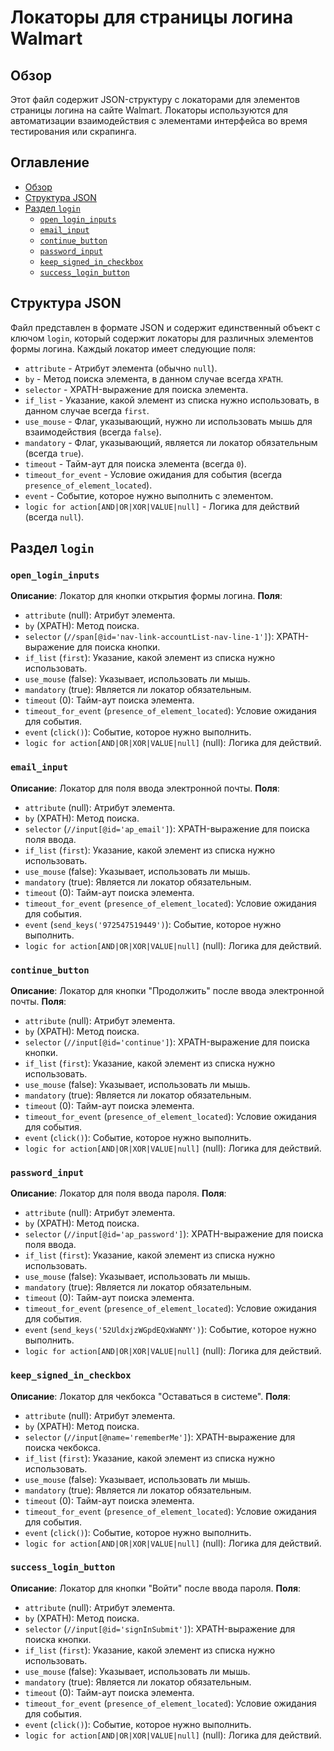 # Локаторы для страницы логина Walmart

## Обзор

Этот файл содержит JSON-структуру с локаторами для элементов страницы логина на сайте Walmart. Локаторы используются для автоматизации взаимодействия с элементами интерфейса во время тестирования или скрапинга.

## Оглавление
- [Обзор](#обзор)
- [Структура JSON](#структура-json)
- [Раздел `login`](#раздел-login)
    - [`open_login_inputs`](#open_login_inputs)
    - [`email_input`](#email_input)
    - [`continue_button`](#continue_button)
    - [`password_input`](#password_input)
    - [`keep_signed_in_checkbox`](#keep_signed_in_checkbox)
    - [`success_login_button`](#success_login_button)

## Структура JSON

Файл представлен в формате JSON и содержит единственный объект с ключом `login`, который содержит локаторы для различных элементов формы логина. Каждый локатор имеет следующие поля:

- `attribute` - Атрибут элемента (обычно `null`).
- `by` - Метод поиска элемента, в данном случае всегда `XPATH`.
- `selector` - XPATH-выражение для поиска элемента.
- `if_list` - Указание, какой элемент из списка нужно использовать, в данном случае всегда `first`.
- `use_mouse` - Флаг, указывающий, нужно ли использовать мышь для взаимодействия (всегда `false`).
- `mandatory` - Флаг, указывающий, является ли локатор обязательным (всегда `true`).
- `timeout` - Тайм-аут для поиска элемента (всегда `0`).
- `timeout_for_event` - Условие ожидания для события (всегда `presence_of_element_located`).
- `event` - Событие, которое нужно выполнить с элементом.
- `logic for action[AND|OR|XOR|VALUE|null]` - Логика для действий (всегда `null`).

## Раздел `login`

### `open_login_inputs`

**Описание**: Локатор для кнопки открытия формы логина.
**Поля**:
- `attribute` (null): Атрибут элемента.
- `by` (XPATH): Метод поиска.
- `selector` (`//span[@id='nav-link-accountList-nav-line-1']`): XPATH-выражение для поиска кнопки.
- `if_list` (`first`): Указание, какой элемент из списка нужно использовать.
- `use_mouse` (false): Указывает, использовать ли мышь.
- `mandatory` (true): Является ли локатор обязательным.
- `timeout` (0): Тайм-аут поиска элемента.
- `timeout_for_event` (`presence_of_element_located`): Условие ожидания для события.
- `event` (`click()`): Событие, которое нужно выполнить.
- `logic for action[AND|OR|XOR|VALUE|null]` (null): Логика для действий.

### `email_input`

**Описание**: Локатор для поля ввода электронной почты.
**Поля**:
- `attribute` (null): Атрибут элемента.
- `by` (XPATH): Метод поиска.
- `selector` (`//input[@id='ap_email']`): XPATH-выражение для поиска поля ввода.
- `if_list` (`first`): Указание, какой элемент из списка нужно использовать.
- `use_mouse` (false): Указывает, использовать ли мышь.
- `mandatory` (true): Является ли локатор обязательным.
- `timeout` (0): Тайм-аут поиска элемента.
- `timeout_for_event` (`presence_of_element_located`): Условие ожидания для события.
- `event` (`send_keys('972547519449')`): Событие, которое нужно выполнить.
- `logic for action[AND|OR|XOR|VALUE|null]` (null): Логика для действий.

### `continue_button`

**Описание**: Локатор для кнопки "Продолжить" после ввода электронной почты.
**Поля**:
- `attribute` (null): Атрибут элемента.
- `by` (XPATH): Метод поиска.
- `selector` (`//input[@id='continue']`): XPATH-выражение для поиска кнопки.
- `if_list` (`first`): Указание, какой элемент из списка нужно использовать.
- `use_mouse` (false): Указывает, использовать ли мышь.
- `mandatory` (true): Является ли локатор обязательным.
- `timeout` (0): Тайм-аут поиска элемента.
- `timeout_for_event` (`presence_of_element_located`): Условие ожидания для события.
- `event` (`click()`): Событие, которое нужно выполнить.
- `logic for action[AND|OR|XOR|VALUE|null]` (null): Логика для действий.

### `password_input`

**Описание**: Локатор для поля ввода пароля.
**Поля**:
- `attribute` (null): Атрибут элемента.
- `by` (XPATH): Метод поиска.
- `selector` (`//input[@id='ap_password']`): XPATH-выражение для поиска поля ввода.
- `if_list` (`first`): Указание, какой элемент из списка нужно использовать.
- `use_mouse` (false): Указывает, использовать ли мышь.
- `mandatory` (true): Является ли локатор обязательным.
- `timeout` (0): Тайм-аут поиска элемента.
- `timeout_for_event` (`presence_of_element_located`): Условие ожидания для события.
- `event` (`send_keys('52UldxjzWGpdEQxWaNMY')`): Событие, которое нужно выполнить.
- `logic for action[AND|OR|XOR|VALUE|null]` (null): Логика для действий.

### `keep_signed_in_checkbox`

**Описание**: Локатор для чекбокса "Оставаться в системе".
**Поля**:
- `attribute` (null): Атрибут элемента.
- `by` (XPATH): Метод поиска.
- `selector` (`//input[@name='rememberMe']`): XPATH-выражение для поиска чекбокса.
- `if_list` (`first`): Указание, какой элемент из списка нужно использовать.
- `use_mouse` (false): Указывает, использовать ли мышь.
- `mandatory` (true): Является ли локатор обязательным.
- `timeout` (0): Тайм-аут поиска элемента.
- `timeout_for_event` (`presence_of_element_located`): Условие ожидания для события.
- `event` (`click()`): Событие, которое нужно выполнить.
- `logic for action[AND|OR|XOR|VALUE|null]` (null): Логика для действий.

### `success_login_button`

**Описание**: Локатор для кнопки "Войти" после ввода пароля.
**Поля**:
- `attribute` (null): Атрибут элемента.
- `by` (XPATH): Метод поиска.
- `selector` (`//input[@id='signInSubmit']`): XPATH-выражение для поиска кнопки.
- `if_list` (`first`): Указание, какой элемент из списка нужно использовать.
- `use_mouse` (false): Указывает, использовать ли мышь.
- `mandatory` (true): Является ли локатор обязательным.
- `timeout` (0): Тайм-аут поиска элемента.
- `timeout_for_event` (`presence_of_element_located`): Условие ожидания для события.
- `event` (`click()`): Событие, которое нужно выполнить.
- `logic for action[AND|OR|XOR|VALUE|null]` (null): Логика для действий.